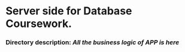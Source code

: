 # Server side for Database Coursework.

### Directory description: *All the business logic of APP is here*
